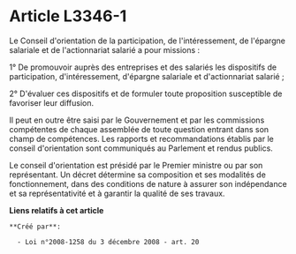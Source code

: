# Article L3346-1

Le Conseil d'orientation de la participation, de l'intéressement, de l'épargne salariale et de l'actionnariat salarié a pour
missions : 

1° De promouvoir auprès des entreprises et des salariés les dispositifs de participation, d'intéressement, d'épargne
salariale et d'actionnariat salarié ; 

2° D'évaluer ces dispositifs et de formuler toute proposition susceptible de favoriser leur diffusion. 

Il peut en outre être saisi par le Gouvernement et par les commissions compétentes de chaque assemblée de toute question
entrant dans son champ de compétences. Les rapports et recommandations établis par le conseil d'orientation sont communiqués
au Parlement et rendus publics. 

Le conseil d'orientation est présidé par le Premier ministre ou par son représentant. Un décret détermine sa composition et
ses modalités de fonctionnement, dans des conditions de nature à assurer son indépendance et sa représentativité et à
garantir la qualité de ses travaux.

**Liens relatifs à cet article**

	**Créé par**:

	  - Loi n°2008-1258 du 3 décembre 2008 - art. 20
